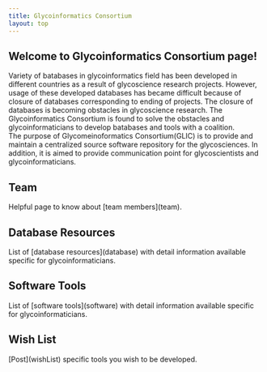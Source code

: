 ```yaml
---
title: Glycoinformatics Consortium
layout: top
---
```


<h2>Welcome to Glycoinformatics Consortium page!</h2>
 Variety of batabases in glycoinformatics field has been developed in different countries as a result of glycoscience research projects. However, usage of these developed databases has became difficult because of closure of databases corresponding to ending of projects. The closure of databases is becoming obstacles in glycoscience research. The Glycoinformatics Consortium is found to solve the obstacles and glycoinformaticians to develop batabases and tools with a coalition.<br>   
The purpose of Glycomeinoformatics Consortium(GLIC) is to provide and maintain a centralized source software repository for the glycosciences. In addition, it is aimed to provide communication point for glycoscientists and glycoinformaticians.

<h2>Team</h2>
Helpful page to know about [team members](team).

<h2>Database Resources</h2>
List of [database resources](database) with detail information available specific for glycoinformaticians.

<h2>Software Tools</h2>
List of [software tools](software) with detail information available specific for glycoinformaticians.

<h2>Wish List</h2>
[Post](wishList) specific tools you wish to be developed.
